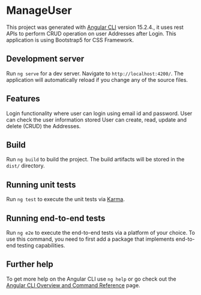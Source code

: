 # ManageUser

This project was generated with [Angular CLI](https://github.com/angular/angular-cli) version 15.2.4., it uses rest APIs to perform CRUD operation on user Addresses after Login. This application is using Bootstrap5 for CSS Framework.

## Development server

Run `ng serve` for a dev server. Navigate to `http://localhost:4200/`. The application will automatically reload if you change any of the source files.

## Features

Login functionality where user can login using email id and password.
User can check the user information stored
User can create, read, update and delete (CRUD) the Addresses.

## Build

Run `ng build` to build the project. The build artifacts will be stored in the `dist/` directory.

## Running unit tests

Run `ng test` to execute the unit tests via [Karma](https://karma-runner.github.io).

## Running end-to-end tests

Run `ng e2e` to execute the end-to-end tests via a platform of your choice. To use this command, you need to first add a package that implements end-to-end testing capabilities.

## Further help

To get more help on the Angular CLI use `ng help` or go check out the [Angular CLI Overview and Command Reference](https://angular.io/cli) page.
